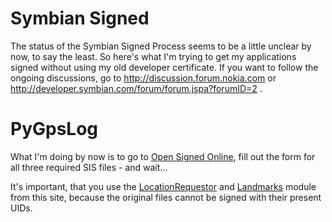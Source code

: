 # Symbian Signed #

The status of the Symbian Signed Process seems to be a little unclear by now,
to say the least. So here's what I'm trying to get my applications signed without
using my old developer certificate. If you want to follow the ongoing discussions,
go to http://discussion.forum.nokia.com or http://developer.symbian.com/forum/forum.jspa?forumID=2 .

# PyGpsLog #

What I'm doing by now is to go to [Open Signed Online](https://www.symbiansigned.com/app/page/public/openSignedOnline.do),
fill out the form for all three required SIS files - and wait...

It's important, that you use the
[LocationRequestor](http://pygpslog.googlecode.com/files/LocationReq_3rd_unsigned.sis) and
[Landmarks](http://pygpslog.googlecode.com/files/Landmarks_3rd_unsigned.sis) module from this
site, because the original files cannot be signed with their present UIDs.